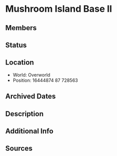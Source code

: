 # Mushroom Island Base II

## Members

## Status

## Location
- World: Overworld
- Position: 16444874 87 728563

## Archived Dates

## Description

## Additional Info

## Sources
